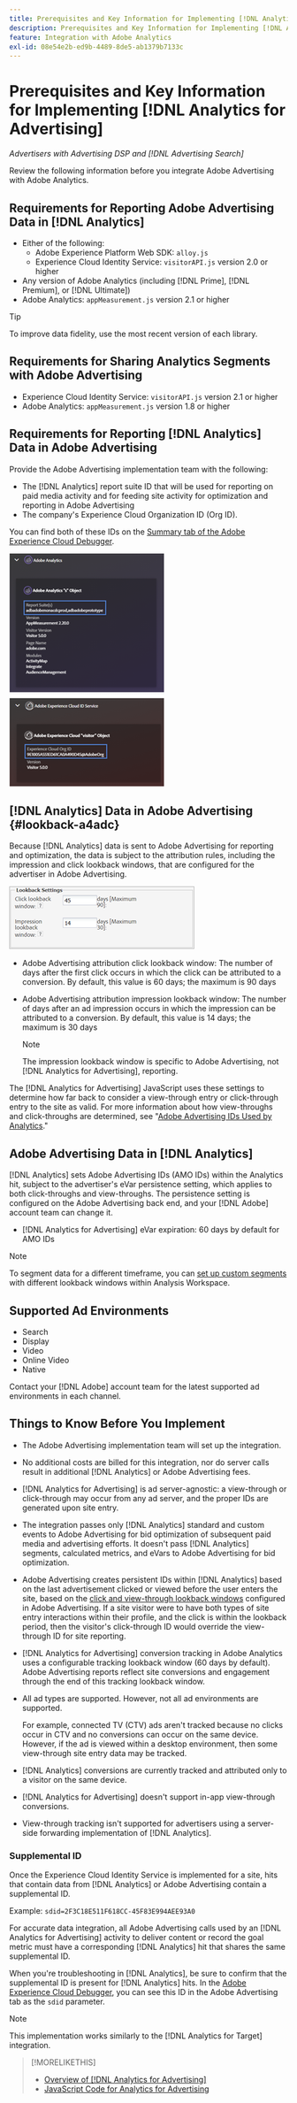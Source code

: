 ```yaml
---
title: Prerequisites and Key Information for Implementing [!DNL Analytics for Advertising]
description: Prerequisites and Key Information for Implementing [!DNL Analytics for Advertising]
feature: Integration with Adobe Analytics
exl-id: 08e54e2b-ed9b-4489-8de5-ab1379b7133c
---
```

# Prerequisites and Key Information for Implementing [!DNL Analytics for Advertising]

*Advertisers with Advertising DSP and [!DNL Advertising Search]*

Review the following information before you integrate Adobe Advertising with Adobe Analytics.

## Requirements for Reporting Adobe Advertising Data in [!DNL Analytics]

* Either of the following:
  * Adobe Experience Platform Web SDK: `alloy.js`
  * Experience Cloud Identity Service: `visitorAPI.js` version 2.0 or higher
* Any version of Adobe Analytics (including [!DNL Prime], [!DNL Premium], or [!DNL Ultimate])
* Adobe Analytics: `appMeasurement.js` version 2.1 or higher

>[!TIP]
>
>To improve data fidelity, use the most recent version of each library.

## Requirements for Sharing Analytics Segments with Adobe Advertising

* Experience Cloud Identity Service: `visitorAPI.js` version 2.1 or higher
* Adobe Analytics: `appMeasurement.js` version 1.8 or higher

## Requirements for Reporting [!DNL Analytics] Data in Adobe Advertising

Provide the Adobe Advertising implementation team with the following:

* The [!DNL Analytics] report suite ID that will be used for reporting on paid media activity and for feeding site activity for optimization and reporting in Adobe Advertising
* The company's Experience Cloud Organization ID (Org ID).

You can find both of these IDs on the [Summary tab of the Adobe Experience Cloud Debugger](https://experienceleague.adobe.com/docs/debugger/using-v2/summary.html).

![Experience Cloud Debugger Summary screen](/help/integrations/assets/a4adc-debugger-summary.png)

## [!DNL Analytics] Data in Adobe Advertising {#lookback-a4adc}

Because [!DNL Analytics] data is sent to Adobe Advertising for reporting and optimization, the data is subject to the attribution rules, including the impression and click lookback windows, that are configured for the advertiser in Adobe Advertising.

![advertiser-level lookback window settings in Adobe Advertising](/help/integrations/assets/a4adc-lookbacks.png)

* Adobe Advertising attribution click lookback window: The number of days after the first click occurs in which the click can be attributed to a conversion. By default, this value is 60 days; the maximum is 90 days  
* Adobe Advertising attribution impression lookback window: The number of days after an ad impression occurs in which the impression can be attributed to a conversion. By default, this value is 14 days; the maximum is 30 days

    >[!NOTE]
    >
    > The impression lookback window is specific to Adobe Advertising, not [!DNL Analytics for Advertising], reporting.

The [!DNL Analytics for Advertising] JavaScript uses these settings to determine how far back to consider a view-through entry or click-through entry to the site as valid. For more information about how view-throughs and click-throughs are determined, see "[Adobe Advertising IDs Used by Analytics](ids.md)."

## Adobe Advertising Data in [!DNL Analytics]

[!DNL Analytics] sets Adobe Advertising IDs (AMO IDs) within the Analytics hit, subject to the advertiser's eVar persistence setting, which applies to both click-throughs and view-throughs. The persistence setting is configured on the Adobe Advertising back end, and your [!DNL Adobe] account team can change it.

* [!DNL Analytics for Advertising] eVar expiration: 60 days by default for AMO IDs

>[!NOTE]
>
>To segment data for a different timeframe, you can [set up custom segments](https://experienceleague.adobe.com/docs/analytics/components/segmentation/segmentation-workflow/seg-build.html) with different lookback windows within Analysis Workspace.

## Supported Ad Environments

* Search
* Display
* Video
* Online Video
* Native

Contact your [!DNL Adobe] account team for the latest supported ad environments in each channel.  

## Things to Know Before You Implement

* The Adobe Advertising implementation team will set up the integration.

* No additional costs are billed for this integration, nor do server calls result in additional [!DNL Analytics] or Adobe Advertising fees.

* [!DNL Analytics for Advertising] is ad server-agnostic: a view-through or click-through may occur from any ad server, and the proper IDs are generated upon site entry.

* The integration passes only [!DNL Analytics] standard and custom events to Adobe Advertising for bid optimization of subsequent paid media and advertising efforts. It doesn't pass [!DNL Analytics] segments, calculated metrics, and eVars to Adobe Advertising for bid optimization.

* Adobe Advertising creates persistent IDs within [!DNL Analytics] based on the last advertisement clicked or viewed before the user enters the site, based on the [click and view-through lookback windows](#lookback-a4adc) configured in Adobe Advertising. If a site visitor were to have both types of site entry interactions within their profile, and the click is within the lookback period, then the visitor's click-through ID would override the view-through ID for site reporting.

* [!DNL Analytics for Advertising] conversion tracking in Adobe Analytics uses a configurable tracking lookback window (60 days by default). Adobe Advertising reports reflect site conversions and engagement through the end of this tracking lookback window.

* All ad types are supported. However, not all ad environments are supported.

    For example, connected TV (CTV) ads aren't tracked because no clicks occur in CTV and no conversions can occur on the same device. However, if the ad is viewed within a desktop environment, then some view-through site entry data may be tracked.

* [!DNL Analytics] conversions are currently tracked and attributed only to a visitor on the same device.

* [!DNL Analytics for Advertising] doesn't support in-app view-through conversions.

* View-through tracking isn't supported for advertisers using a server-side forwarding implementation of [!DNL Analytics].

### Supplemental ID

Once the Experience Cloud Identity Service is implemented for a site, hits that contain data from [!DNL Analytics] or Adobe Advertising contain a supplemental ID.

Example: `sdid=2F3C18E511F618CC-45F83E994AEE93A0`

For accurate data integration, all Adobe Advertising calls used by an [!DNL Analytics for Advertising] activity to deliver content or record the goal metric must have a corresponding [!DNL Analytics] hit that shares the same supplemental ID.

When you're troubleshooting in [!DNL Analytics], be sure to confirm that the supplemental ID is present for [!DNL Analytics] hits. In the [Adobe Experience Cloud Debugger](https://experienceleague.adobe.com/docs/debugger/using-v2/summary.html), you can see this ID in the Adobe Advertising tab as the `sdid` parameter.

>[!NOTE]
>
> This implementation works similarly to the [!DNL Analytics for Target] integration.

>[!MORELIKETHIS]
>
>* [Overview of [!DNL Analytics for Advertising]](overview.md)
>* [JavaScript Code for Analytics for Advertising](/help/integrations/analytics/javascript.md)
